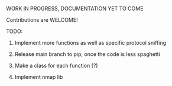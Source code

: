 WORK IN PROGRESS, DOCUMENTATION YET TO COME

Contributions are WELCOME!

TODO:

1. Implement more functions as well as specific protocol sniffing

2. Release main branch to pip, once the code is less spaghetti

3. Make a class for each function (?)

4. Implement nmap lib
